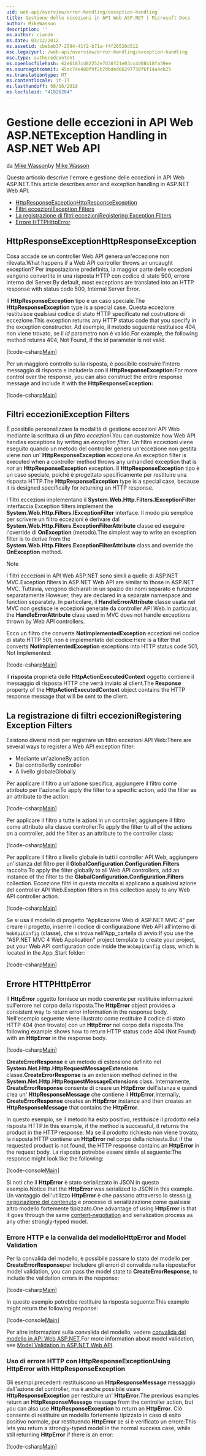 ```yaml
---
uid: web-api/overview/error-handling/exception-handling
title: Gestione delle eccezioni in API Web ASP.NET | Microsoft Docs
author: MikeWasson
description: ''
ms.author: riande
ms.date: 03/12/2012
ms.assetid: cbebeb37-2594-41f2-b71a-f4f26520d512
msc.legacyurl: /web-api/overview/error-handling/exception-handling
msc.type: authoredcontent
ms.openlocfilehash: 62e6187cd82252e7d30f21e03cc4d08418fa39ee
ms.sourcegitcommit: 45ac74e400f9f2b7dbded66297730f6f14a4eb25
ms.translationtype: MT
ms.contentlocale: it-IT
ms.lasthandoff: 08/16/2018
ms.locfileid: "41826284"
---
```

<a name="exception-handling-in-aspnet-web-api"></a><span data-ttu-id="4d3a7-102">Gestione delle eccezioni in API Web ASP.NET</span><span class="sxs-lookup"><span data-stu-id="4d3a7-102">Exception Handling in ASP.NET Web API</span></span>
====================
<span data-ttu-id="4d3a7-103">da [Mike Wasson](https://github.com/MikeWasson)</span><span class="sxs-lookup"><span data-stu-id="4d3a7-103">by [Mike Wasson](https://github.com/MikeWasson)</span></span>

<span data-ttu-id="4d3a7-104">Questo articolo descrive l'errore e gestione delle eccezioni in API Web ASP.NET.</span><span class="sxs-lookup"><span data-stu-id="4d3a7-104">This article describes error and exception handling in ASP.NET Web API.</span></span>

- [<span data-ttu-id="4d3a7-105">HttpResponseException</span><span class="sxs-lookup"><span data-stu-id="4d3a7-105">HttpResponseException</span></span>](#httpresponserexception)
- [<span data-ttu-id="4d3a7-106">Filtri eccezioni</span><span class="sxs-lookup"><span data-stu-id="4d3a7-106">Exception Filters</span></span>](#exception_filters)
- [<span data-ttu-id="4d3a7-107">La registrazione di filtri eccezioni</span><span class="sxs-lookup"><span data-stu-id="4d3a7-107">Registering Exception Filters</span></span>](#registering_exception_filters)
- [<span data-ttu-id="4d3a7-108">Errore HTTP</span><span class="sxs-lookup"><span data-stu-id="4d3a7-108">HttpError</span></span>](#httperror)

<a id="httpresponserexception"></a>
## <a name="httpresponseexception"></a><span data-ttu-id="4d3a7-109">HttpResponseException</span><span class="sxs-lookup"><span data-stu-id="4d3a7-109">HttpResponseException</span></span>

<span data-ttu-id="4d3a7-110">Cosa accade se un controller Web API genera un'eccezione non rilevata.</span><span class="sxs-lookup"><span data-stu-id="4d3a7-110">What happens if a Web API controller throws an uncaught exception?</span></span> <span data-ttu-id="4d3a7-111">Per impostazione predefinita, la maggior parte delle eccezioni vengono convertite in una risposta HTTP con codice di stato 500, errore interno del Server.</span><span class="sxs-lookup"><span data-stu-id="4d3a7-111">By default, most exceptions are translated into an HTTP response with status code 500, Internal Server Error.</span></span>

<span data-ttu-id="4d3a7-112">Il **HttpResponseException** tipo è un caso speciale.</span><span class="sxs-lookup"><span data-stu-id="4d3a7-112">The **HttpResponseException** type is a special case.</span></span> <span data-ttu-id="4d3a7-113">Questa eccezione restituisce qualsiasi codice di stato HTTP specificato nel costruttore di eccezione.</span><span class="sxs-lookup"><span data-stu-id="4d3a7-113">This exception returns any HTTP status code that you specify in the exception constructor.</span></span> <span data-ttu-id="4d3a7-114">Ad esempio, il metodo seguente restituisce 404, non viene trovato, se il *id* parametro non è valido.</span><span class="sxs-lookup"><span data-stu-id="4d3a7-114">For example, the following method returns 404, Not Found, if the *id* parameter is not valid.</span></span>

[!code-csharp[Main](exception-handling/samples/sample1.cs)]

<span data-ttu-id="4d3a7-115">Per un maggiore controllo sulla risposta, è possibile costruire l'intero messaggio di risposta e includerla con il **HttpResponseException:**</span><span class="sxs-lookup"><span data-stu-id="4d3a7-115">For more control over the response, you can also construct the entire response message and include it with the **HttpResponseException:**</span></span> 

[!code-csharp[Main](exception-handling/samples/sample2.cs)]

<a id="exception_filters"></a>
## <a name="exception-filters"></a><span data-ttu-id="4d3a7-116">Filtri eccezioni</span><span class="sxs-lookup"><span data-stu-id="4d3a7-116">Exception Filters</span></span>

<span data-ttu-id="4d3a7-117">È possibile personalizzare la modalità di gestione eccezioni API Web mediante la scrittura di un *filtro eccezioni*.</span><span class="sxs-lookup"><span data-stu-id="4d3a7-117">You can customize how Web API handles exceptions by writing an *exception filter*.</span></span> <span data-ttu-id="4d3a7-118">Un filtro eccezioni viene eseguito quando un metodo del controller genera un'eccezione non gestita viene *non* un' **HttpResponseException** eccezione.</span><span class="sxs-lookup"><span data-stu-id="4d3a7-118">An exception filter is executed when a controller method throws any unhandled exception that is *not* an **HttpResponseException** exception.</span></span> <span data-ttu-id="4d3a7-119">Il **HttpResponseException** tipo è un caso speciale, poiché è progettato specificamente per restituire una risposta HTTP.</span><span class="sxs-lookup"><span data-stu-id="4d3a7-119">The **HttpResponseException** type is a special case, because it is designed specifically for returning an HTTP response.</span></span>

<span data-ttu-id="4d3a7-120">I filtri eccezioni implementano il **System.Web.Http.Filters.IExceptionFilter** interfaccia.</span><span class="sxs-lookup"><span data-stu-id="4d3a7-120">Exception filters implement the **System.Web.Http.Filters.IExceptionFilter** interface.</span></span> <span data-ttu-id="4d3a7-121">Il modo più semplice per scrivere un filtro eccezioni è derivare dal **System.Web.Http.Filters.ExceptionFilterAttribute** classe ed eseguire l'override di **OnException** (metodo).</span><span class="sxs-lookup"><span data-stu-id="4d3a7-121">The simplest way to write an exception filter is to derive from the **System.Web.Http.Filters.ExceptionFilterAttribute** class and override the **OnException** method.</span></span>

> [!NOTE]
> <span data-ttu-id="4d3a7-122">I filtri eccezioni in API Web ASP.NET sono simili a quelle di ASP.NET MVC.</span><span class="sxs-lookup"><span data-stu-id="4d3a7-122">Exception filters in ASP.NET Web API are similar to those in ASP.NET MVC.</span></span> <span data-ttu-id="4d3a7-123">Tuttavia, vengono dichiarati in un spazio dei nomi separato e funzione separatamente.</span><span class="sxs-lookup"><span data-stu-id="4d3a7-123">However, they are declared in a separate namespace and function separately.</span></span> <span data-ttu-id="4d3a7-124">In particolare, il **HandleErrorAttribute** classe usata nel MVC non gestisce le eccezioni generate da controller API Web.</span><span class="sxs-lookup"><span data-stu-id="4d3a7-124">In particular, the **HandleErrorAttribute** class used in MVC does not handle exceptions thrown by Web API controllers.</span></span>


<span data-ttu-id="4d3a7-125">Ecco un filtro che converte **NotImplementedException** eccezioni nel codice di stato HTTP 501, non è implementato del codice:</span><span class="sxs-lookup"><span data-stu-id="4d3a7-125">Here is a filter that converts **NotImplementedException** exceptions into HTTP status code 501, Not Implemented:</span></span>

[!code-csharp[Main](exception-handling/samples/sample3.cs)]

<span data-ttu-id="4d3a7-126">Il **risposta** proprietà delle **HttpActionExecutedContext** oggetto contiene il messaggio di risposta HTTP che verrà inviato al client.</span><span class="sxs-lookup"><span data-stu-id="4d3a7-126">The **Response** property of the **HttpActionExecutedContext** object contains the HTTP response message that will be sent to the client.</span></span>

<a id="registering_exception_filters"></a>
## <a name="registering-exception-filters"></a><span data-ttu-id="4d3a7-127">La registrazione di filtri eccezioni</span><span class="sxs-lookup"><span data-stu-id="4d3a7-127">Registering Exception Filters</span></span>

<span data-ttu-id="4d3a7-128">Esistono diversi modi per registrare un filtro eccezioni API Web:</span><span class="sxs-lookup"><span data-stu-id="4d3a7-128">There are several ways to register a Web API exception filter:</span></span>

- <span data-ttu-id="4d3a7-129">Mediante un'azione</span><span class="sxs-lookup"><span data-stu-id="4d3a7-129">By action</span></span>
- <span data-ttu-id="4d3a7-130">Dal controller</span><span class="sxs-lookup"><span data-stu-id="4d3a7-130">By controller</span></span>
- <span data-ttu-id="4d3a7-131">A livello globale</span><span class="sxs-lookup"><span data-stu-id="4d3a7-131">Globally</span></span>

<span data-ttu-id="4d3a7-132">Per applicare il filtro a un'azione specifica, aggiungere il filtro come attributo per l'azione:</span><span class="sxs-lookup"><span data-stu-id="4d3a7-132">To apply the filter to a specific action, add the filter as an attribute to the action:</span></span>

[!code-csharp[Main](exception-handling/samples/sample4.cs)]

<span data-ttu-id="4d3a7-133">Per applicare il filtro a tutte le azioni in un controller, aggiungere il filtro come attributo alla classe controller:</span><span class="sxs-lookup"><span data-stu-id="4d3a7-133">To apply the filter to all of the actions on a controller, add the filter as an attribute to the controller class:</span></span>

[!code-csharp[Main](exception-handling/samples/sample5.cs)]

<span data-ttu-id="4d3a7-134">Per applicare il filtro a livello globale in tutti i controller API Web, aggiungere un'istanza del filtro per il **GlobalConfiguration.Configuration.Filters** raccolta.</span><span class="sxs-lookup"><span data-stu-id="4d3a7-134">To apply the filter globally to all Web API controllers, add an instance of the filter to the **GlobalConfiguration.Configuration.Filters** collection.</span></span> <span data-ttu-id="4d3a7-135">Eccezione filtri in questa raccolta si applicano a qualsiasi azione del controller API Web.</span><span class="sxs-lookup"><span data-stu-id="4d3a7-135">Exeption filters in this collection apply to any Web API controller action.</span></span>

[!code-csharp[Main](exception-handling/samples/sample6.cs)]

<span data-ttu-id="4d3a7-136">Se si usa il modello di progetto "Applicazione Web di ASP.NET MVC 4" per creare il progetto, inserire il codice di configurazione Web API all'interno di `WebApiConfig` (classe), che si trova nell'App\_cartella di avvio:</span><span class="sxs-lookup"><span data-stu-id="4d3a7-136">If you use the "ASP.NET MVC 4 Web Application" project template to create your project, put your Web API configuration code inside the `WebApiConfig` class, which is located in the App\_Start folder:</span></span>

[!code-csharp[Main](exception-handling/samples/sample7.cs?highlight=5)]

<a id="httperror"></a>
## <a name="httperror"></a><span data-ttu-id="4d3a7-137">Errore HTTP</span><span class="sxs-lookup"><span data-stu-id="4d3a7-137">HttpError</span></span>

<span data-ttu-id="4d3a7-138">Il **HttpError** oggetto fornisce un modo coerente per restituire informazioni sull'errore nel corpo della risposta.</span><span class="sxs-lookup"><span data-stu-id="4d3a7-138">The **HttpError** object provides a consistent way to return error information in the response body.</span></span> <span data-ttu-id="4d3a7-139">Nell'esempio seguente viene illustrato come restituire il codice di stato HTTP 404 (non trovato) con un **HttpError** nel corpo della risposta.</span><span class="sxs-lookup"><span data-stu-id="4d3a7-139">The following example shows how to return HTTP status code 404 (Not Found) with an **HttpError** in the response body.</span></span>

[!code-csharp[Main](exception-handling/samples/sample8.cs)]

<span data-ttu-id="4d3a7-140">**CreateErrorResponse** è un metodo di estensione definito nel **System.Net.Http.HttpRequestMessageExtensions** classe.</span><span class="sxs-lookup"><span data-stu-id="4d3a7-140">**CreateErrorResponse** is an extension method defined in the **System.Net.Http.HttpRequestMessageExtensions** class.</span></span> <span data-ttu-id="4d3a7-141">Internamente, **CreateErrorResponse** consente di creare un **HttpError** dell'istanza e quindi crea un' **HttpResponseMessage** che contiene il **HttpError**.</span><span class="sxs-lookup"><span data-stu-id="4d3a7-141">Internally, **CreateErrorResponse** creates an **HttpError** instance and then creates an **HttpResponseMessage** that contains the **HttpError**.</span></span>

<span data-ttu-id="4d3a7-142">In questo esempio, se il metodo ha esito positivo, restituisce il prodotto nella risposta HTTP.</span><span class="sxs-lookup"><span data-stu-id="4d3a7-142">In this example, if the method is successful, it returns the product in the HTTP response.</span></span> <span data-ttu-id="4d3a7-143">Ma se il prodotto richiesto non viene trovato, la risposta HTTP contiene un **HttpError** nel corpo della richiesta.</span><span class="sxs-lookup"><span data-stu-id="4d3a7-143">But if the requested product is not found, the HTTP response contains an **HttpError** in the request body.</span></span> <span data-ttu-id="4d3a7-144">La risposta potrebbe essere simile al seguente:</span><span class="sxs-lookup"><span data-stu-id="4d3a7-144">The response might look like the following:</span></span>

[!code-console[Main](exception-handling/samples/sample9.cmd)]

<span data-ttu-id="4d3a7-145">Si noti che il **HttpError** è stato serializzato in JSON in questo esempio.</span><span class="sxs-lookup"><span data-stu-id="4d3a7-145">Notice that the **HttpError** was serialized to JSON in this example.</span></span> <span data-ttu-id="4d3a7-146">Un vantaggio dell'utilizzo **HttpError** è che passano attraverso lo stesso [la negoziazione del contenuto](../formats-and-model-binding/content-negotiation.md) e processo di serializzazione come qualsiasi altro modello fortemente tipizzato.</span><span class="sxs-lookup"><span data-stu-id="4d3a7-146">One advantage of using **HttpError** is that it goes through the same [content-negotiation](../formats-and-model-binding/content-negotiation.md) and serialization process as any other strongly-typed model.</span></span>

### <a name="httperror-and-model-validation"></a><span data-ttu-id="4d3a7-147">Errore HTTP e la convalida del modello</span><span class="sxs-lookup"><span data-stu-id="4d3a7-147">HttpError and Model Validation</span></span>

<span data-ttu-id="4d3a7-148">Per la convalida del modello, è possibile passare lo stato del modello per **CreateErrorResponse**per includere gli errori di convalida nella risposta:</span><span class="sxs-lookup"><span data-stu-id="4d3a7-148">For model validation, you can pass the model state to **CreateErrorResponse**, to include the validation errors in the response:</span></span>

[!code-csharp[Main](exception-handling/samples/sample10.cs)]

<span data-ttu-id="4d3a7-149">In questo esempio potrebbe restituire la risposta seguente:</span><span class="sxs-lookup"><span data-stu-id="4d3a7-149">This example might return the following response:</span></span>

[!code-console[Main](exception-handling/samples/sample11.cmd)]

<span data-ttu-id="4d3a7-150">Per altre informazioni sulla convalida del modello, vedere [convalida del modello in API Web ASP.NET](../formats-and-model-binding/model-validation-in-aspnet-web-api.md).</span><span class="sxs-lookup"><span data-stu-id="4d3a7-150">For more information about model validation, see [Model Validation in ASP.NET Web API](../formats-and-model-binding/model-validation-in-aspnet-web-api.md).</span></span>

### <a name="using-httperror-with-httpresponseexception"></a><span data-ttu-id="4d3a7-151">Uso di errore HTTP con HttpResponseException</span><span class="sxs-lookup"><span data-stu-id="4d3a7-151">Using HttpError with HttpResponseException</span></span>

<span data-ttu-id="4d3a7-152">Gli esempi precedenti restituiscono un **HttpResponseMessage** messaggio dall'azione del controller, ma è anche possibile usare **HttpResponseException** per restituire un' **HttpError**.</span><span class="sxs-lookup"><span data-stu-id="4d3a7-152">The previous examples return an **HttpResponseMessage** message from the controller action, but you can also use **HttpResponseException** to return an **HttpError**.</span></span> <span data-ttu-id="4d3a7-153">Ciò consente di restituire un modello fortemente tipizzato in caso di esito positivo normale, pur restituendo **HttpError** se si è verificato un errore:</span><span class="sxs-lookup"><span data-stu-id="4d3a7-153">This lets you return a strongly-typed model in the normal success case, while still returning **HttpError** if there is an error:</span></span>

[!code-csharp[Main](exception-handling/samples/sample12.cs)]

